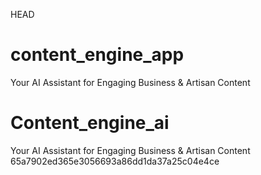  HEAD
# content_engine_app
Your AI Assistant for Engaging Business & Artisan Content
# Content_engine_ai
Your AI Assistant for Engaging Business &amp; Artisan Content
65a7902ed365e3056693a86dd1da37a25c04e4ce

